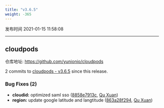 ```yaml
---
title: "v3.6.5"
weight: -365
---
```


发布时间 2021-01-15 11:58:08

---
## cloudpods

仓库地址: https://github.com/yunionio/cloudpods

2 commits to [cloudpods - v3.6.5] since this release.

### Bug Fixes (2)
- **cloudid:** optimized saml sso ([8858e7913c](https://github.com/yunionio/cloudpods/commit/8858e7913c469623b47cc6b2f7c0e28682798f53), [Qu Xuan](mailto:quxuan@yunionyun.com))
- **region:** update google latitude and langtitude ([863a28f294](https://github.com/yunionio/cloudpods/commit/863a28f2949556d08d2b3e6fbeb25e636ef2b277), [Qu Xuan](mailto:quxuan@yunionyun.com))

[cloudpods - v3.6.5]: https://github.com/yunionio/cloudpods/compare/v3.6.4...v3.6.5
